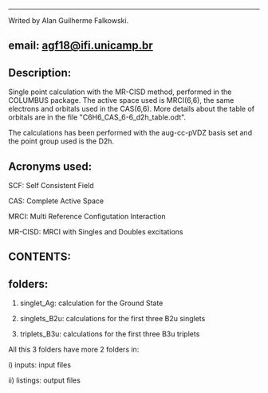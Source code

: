 ----------------------------------------------
Writed by Alan Guilherme Falkowski.

email: agf18@ifi.unicamp.br
----------------------------------------------

Description:
-----------

Single point calculation with the MR-CISD method, performed in the COLUMBUS package. The active space used is MRCI(6,6), the same electrons and orbitals used in the CAS(6,6). More details about the table of orbitals are in the file "C6H6_CAS_6-6_d2h_table.odt".

The calculations has been performed with the aug-cc-pVDZ basis set and the point group used is the D2h.


Acronyms used:
-------------

SCF: Self Consistent Field

CAS: Complete Active Space

MRCI: Multi Reference Configutation Interaction

MR-CISD: MRCI with Singles and Doubles excitations

CONTENTS:
----------------------------------------------

folders:
-------

1) singlet_Ag: calculation for the Ground State

2) singlets_B2u: calculations for the first three B2u singlets

3) triplets_B3u: calculations for the first three B3u triplets


All this 3 folders have more 2 folders in:

i) inputs: input files

ii) listings: output files

